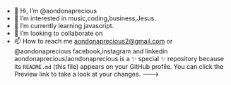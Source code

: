 - 👋 Hi, I’m @aondonaprecious
- 👀 I’m interested in music,coding,business,Jesus.
- 🌱 I’m currently learning javascript.
- 💞️ I’m looking to collaborate on 
- 📫 How to reach me aondonaprecious2@gmail.com or @aondonaprecious facebook,instagram and linkedin
aondonaprecious/aondonaprecious is a ✨ special ✨ repository because its `README.md` (this file) appears on your GitHub profile.
You can click the Preview link to take a look at your changes.
--->
